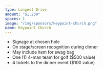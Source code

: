 ```yaml
---
type: Longest Drive
amount: "$1,250"
spaces: 1
image: "/img/sponsors/keypoint-church.png"
name: Keypoint Church
---
```


* Signage at chosen hole
* On stage/screen recognition during dinner
* May include item for swag bag
* One (1) 4-man team for golf ($500 value)
* 4 tickets to the dinner event ($100 value)